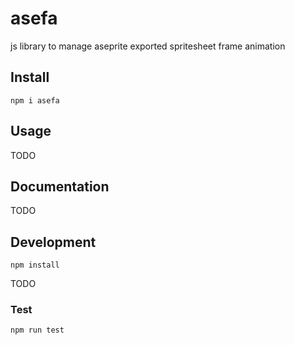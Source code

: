 # asefa

js library to manage aseprite exported spritesheet frame animation

## Install

`npm i asefa`

## Usage

TODO

## Documentation

TODO

## Development

`npm install`

TODO

### Test

`npm run test`
